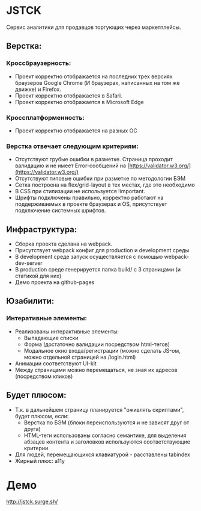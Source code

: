 # JSTCK
Сервис аналитики для продавцов торгующих через маркетплейсы.

## Верстка:
### Кроссбраузерность:
- Проект корректно отображается на последних трех версиях браузеров Google Chrome (И браузерах, написанных на том же движке) и Firefox.
- Проект корректно отображается в Safari.
- Проект корректно отображается в Microsoft Edge

### Кроссплатформенность:
- Проект корректно отображается на разных OC

### Верстка отвечает следующим критериям:
- Отсутствуют грубые ошибки в разметке. Страница проходит валидацию и не имеет Error-сообщений на [https://validator.w3.org/](https://validator.w3.org/)
- Отсутствуют типовые ошибки при разметке по методологии БЭМ
- Сетка построена на flex/grid-layout в тех местах, где это необходимо
- В CSS при стилизации не используется !important.
- Шрифты подключены правильно, корректно работают на поддерживаемых в проекте браузерах и OS, присутствует подключение системных шрифтов.

## Инфраструктура:
- Сборка проекта сделана на webpack.
- Присутствует webpack конфиг для production и development среды
- В development среде запуск осуществляется с помощью webpack-dev-server
- В production среде генерируется папка build/ с 3 страницами (и статикой для них)
- Демо проекта на github-pages

## Юзабилити:
### Интеративные элементы:
- Реализованы интерактивные элементы:
    - Выпадающие списки
    - Форма (достаточно валидации посредством html-тегов)
    - Модальное окно входа/регистрации (можно сделать JS-ом, можно отдельной страницей на /login.html)
- Анимации соответствуют UI-kit
- Между страницами можно перемещаться, не зная их адресов (посредством кликов)

## Будет плюсом:
- Т.к. в дальнейшем страницу планируется "оживлять скриптами", будет плюсом, если:
    - Верстка по БЭМ (блоки переиспользуются и не зависят друг от друга)
    - HTML-теги использованы согласно семантике, для выделения абзацев контента и заголовков используются соответствующие критерии
- Для людей, перемещающихся клавиатурой - расставлены tabindex
- Жирный плюс: a11y


# Демо
http://jstck.surge.sh/
